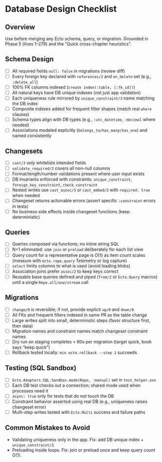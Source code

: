 
# Database Design Checklist

## Overview
Use before merging any Ecto schema, query, or migration. Grounded in Phase 5 (lines 1–279) and the “Quick cross-chapter heuristics”.

## Schema Design
- [ ] All required fields `null: false` in migrations (review diff)
- [ ] Every foreign key declared with `references/2` and `on_delete` set (e.g., `:delete_all`)
- [ ] 100% FK columns indexed (`create index(:table, [:fk_id])`)
- [ ] All natural keys have DB unique indexes (not just app validation)
- [ ] Each uniqueness rule mirrored by `unique_constraint/3` name matching the DB index
- [ ] Composite indexes added for frequent filter shapes (match real `where` clauses)
- [ ] Schema types align with DB types (e.g., `:utc_datetime`, `:decimal` where needed)
- [ ] Associations modeled explicitly (`belongs_to/has_many/has_one`) and named consistently

## Changesets
- [ ] `cast/3` only whitelists intended fields
- [ ] `validate_required/2` covers all non-null columns
- [ ] Format/length/number validations present where user input exists
- [ ] DB invariants enforced with constraints: `unique_constraint`, `foreign_key_constraint`, `check_constraint`
- [ ] Nested writes use `cast_assoc/3` or `cast_embed/3` with `required: true` when needed
- [ ] Changeset returns actionable errors (assert specific `:constraint` errors in tests)
- [ ] No business side effects inside changeset functions (keep deterministic)

## Queries
- [ ] Queries composed via functions; no inline string SQL
- [ ] N+1 eliminated: use `join` or `preload` deliberately for each list view
- [ ] Query count for a representative page is O(1) as item count scales (measure with `ecto.repo.query` Telemetry or log capture)
- [ ] `select` limits columns to what is used (avoid loading blobs)
- [ ] Association joins prefer `assoc/2` to keep keys correct
- [ ] Reusable base queries defined and piped (`from/2` or `Ecto.Query` macros) until a single `Repo.all/one/stream` call

## Migrations
- [ ] `change/0` is reversible; if not, provide explicit `up/0` and `down/0`
- [ ] All FKs and frequent filters indexed in same PR as the table change
- [ ] Large writes split into small, deterministic steps (favor structure first, then data)
- [ ] Migration names and constraint names match changeset constraint names
- [ ] Dry run on staging completes < 60s per migration (target quick, book says “keep quick”)
- [ ] Rollback tested locally: `mix ecto.rollback --step 1` succeeds

## Testing (SQL Sandbox)
- [ ] `Ecto.Adapters.SQL.Sandbox.mode(Repo, :manual)` set in `test_helper.exs`
- [ ] Each DB test checks out a connection; shared mode used when processes need it
- [ ] `async: true` only for tests that do not touch the DB
- [ ] Constraint behavior asserted using real DB (e.g., uniqueness raises changeset error)
- [ ] Multi-step writes tested with `Ecto.Multi` success and failure paths

## Common Mistakes to Avoid
- Validating uniqueness only in the app. Fix: add DB unique index + `unique_constraint/3`.
- Preloading inside loops. Fix: join or preload once and keep query count O(1).

